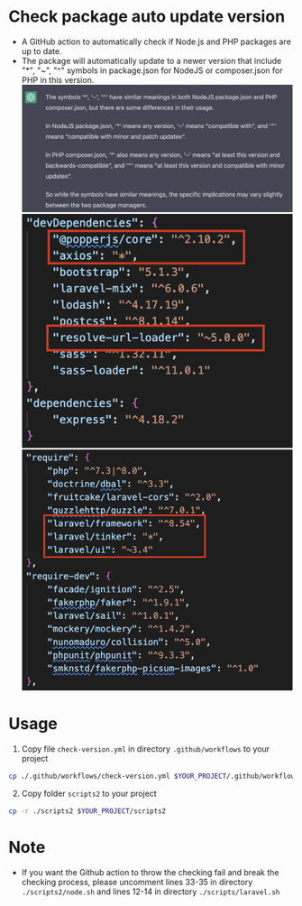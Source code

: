 # Check package auto update version
- A GitHub action to automatically check if Node.js and PHP packages are up to date.
- The package will automatically update to a newer version that include "*", "~", "^" symbols in package.json for NodeJS or composer.json for PHP in this version.
![image](./pictures/1.png)
![image](./pictures/2.png)
![image](./pictures/3.png)

# Usage

1. Copy file `check-version.yml` in directory `.github/workflows` to your project
```sh
cp ./.github/workflows/check-version.yml $YOUR_PROJECT/.github/workflows/check-version.yml
```
2. Copy folder `scripts2` to your project
```sh
cp -r ./scripts2 $YOUR_PROJECT/scripts2
```

# Note
- If you want the Github action to throw the checking fail and break the checking process, please uncomment lines 33-35 in directory `./scripts2/node.sh` and lines 12-14 in directory `./scripts/laravel.sh`
